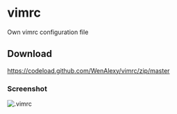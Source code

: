 # vimrc
Own vimrc configuration file
## Download
https://codeload.github.com/WenAlexy/vimrc/zip/master
### Screenshot
![.vimrc](https://ws1.sinaimg.cn/large/006tNc79ly1foinswrg4tj311y0lc46i.jpg)
